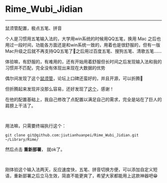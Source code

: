 # Rime_Wubi_Jidian

---

鼠须管配置，极点五笔、拼音
 

个人是习惯用五笔输入法的，大学用win系统的时候用QQ五笔，换用 Mac 之后也用过一段时间，功能各方面还是和win系统一致的，用着也是很舒服的，但有一版Mac升级之后就不再支持QQ五笔了🤣之后用过百度五笔、搜狗五笔、清歌五笔……


体验嘛，有舒服的，有难用的，还有开始用着舒服但长时间之后发现输入法和我的习惯并不匹配，完全没有体现出来现在大数据的优势

偶尔间发现了这个[鼠须管](https://rime.im)，论坛上口碑还蛮好的，并且开源，可以折腾🤪

但折腾起来发现并没那么容易，还好发现了[这个](https://github.com/KyleBing/rime-wubi86-jidian)，感谢！

在他的配置基础上，我自己修改了点配置以满足自己的需求，完全是站在了巨人的肩膀上干活了。

<br/>

用法嘛，只需要终端执行这个：

```
git clone git@github.com:jiutianhuanpei/Rime_Wubi_Jidian.git ~/Library/Rime/
```

然后点击 **重新部署**， 就ok了。

<br/>

刚体验这个输入法两天，反应速度快，五笔、拼音切换方便，可以添加自定义短语，重新部署之后立马生效，简直不能更爽了，希望大家都能用上这款神器吧😁